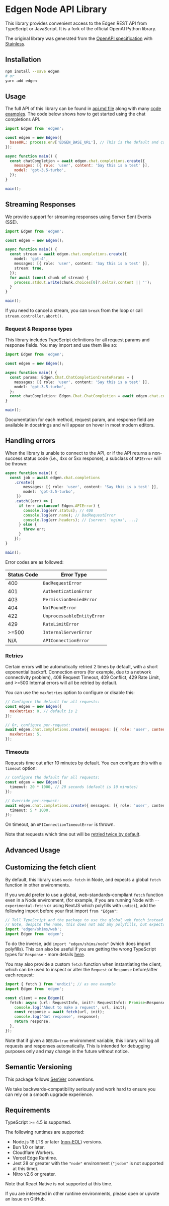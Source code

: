 # Edgen Node API Library

This library provides convenient access to the Edgen REST API from TypeScript or JavaScript.
It is a fork of the official OpenAI Python library.

The original library was generated from the [OpenAPI specification](https://github.com/openai/openai-openapi) with [Stainless](https://stainlessapi.com/).

## Installation

```sh
npm install --save edgen
# or
yarn add edgen
```

## Usage

The full API of this library can be found in [api.md file](api.md) along with many [code examples](https://github.com/edgenai/edgen-node-client/tree/master/examples). The code below shows how to get started using the chat completions API.

<!-- prettier-ignore -->
```js
import Edgen from 'edgen';

const edgen = new Edgen({
  baseURL: process.env['EDGEN_BASE_URL'], // This is the default and can be omitted
});

async function main() {
  const chatCompletion = await edgen.chat.completions.create({
    messages: [{ role: 'user', content: 'Say this is a test' }],
    model: 'gpt-3.5-turbo',
  });
}

main();
```

## Streaming Responses

We provide support for streaming responses using Server Sent Events (SSE).

```ts
import Edgen from 'edgen';

const edgen = new Edgen();

async function main() {
  const stream = await edgen.chat.completions.create({
    model: 'gpt-4',
    messages: [{ role: 'user', content: 'Say this is a test' }],
    stream: true,
  });
  for await (const chunk of stream) {
    process.stdout.write(chunk.choices[0]?.delta?.content || '');
  }
}

main();
```

If you need to cancel a stream, you can `break` from the loop
or call `stream.controller.abort()`.

### Request & Response types

This library includes TypeScript definitions for all request params and response fields. You may import and use them like so:

<!-- prettier-ignore -->
```ts
import Edgen from 'edgen';

const edgen = new Edgen();

async function main() {
  const params: Edgen.Chat.ChatCompletionCreateParams = {
    messages: [{ role: 'user', content: 'Say this is a test' }],
    model: 'gpt-3.5-turbo',
  };
  const chatCompletion: Edgen.Chat.ChatCompletion = await edgen.chat.completions.create(params);
}

main();
```

Documentation for each method, request param, and response field are available in docstrings and will appear on hover in most modern editors.

## Handling errors

When the library is unable to connect to the API,
or if the API returns a non-success status code (i.e., 4xx or 5xx response),
a subclass of `APIError` will be thrown:

<!-- prettier-ignore -->
```ts
async function main() {
  const job = await edgen.chat.completions
    .create({
        messages: [{ role: 'user', content: 'Say this is a test' }],
        model: 'gpt-3.5-turbo',
     })
    .catch((err) => {
      if (err instanceof Edgen.APIError) {
        console.log(err.status); // 400
        console.log(err.name); // BadRequestError
        console.log(err.headers); // {server: 'nginx', ...}
      } else {
        throw err;
      }
    });
}

main();
```

Error codes are as followed:

| Status Code | Error Type                 |
| ----------- | -------------------------- |
| 400         | `BadRequestError`          |
| 401         | `AuthenticationError`      |
| 403         | `PermissionDeniedError`    |
| 404         | `NotFoundError`            |
| 422         | `UnprocessableEntityError` |
| 429         | `RateLimitError`           |
| >=500       | `InternalServerError`      |
| N/A         | `APIConnectionError`       |

### Retries

Certain errors will be automatically retried 2 times by default, with a short exponential backoff.
Connection errors (for example, due to a network connectivity problem), 408 Request Timeout, 409 Conflict,
429 Rate Limit, and >=500 Internal errors will all be retried by default.

You can use the `maxRetries` option to configure or disable this:

<!-- prettier-ignore -->
```js
// Configure the default for all requests:
const edgen = new Edgen({
  maxRetries: 0, // default is 2
});

// Or, configure per-request:
await edgen.chat.completions.create({ messages: [{ role: 'user', content: 'How can I get the name of the current day in Node.js?' }], model: 'gpt-3.5-turbo' }, {
  maxRetries: 5,
});
```

### Timeouts

Requests time out after 10 minutes by default. You can configure this with a `timeout` option:

<!-- prettier-ignore -->
```ts
// Configure the default for all requests:
const edgen = new Edgen({
  timeout: 20 * 1000, // 20 seconds (default is 10 minutes)
});

// Override per-request:
await edgen.chat.completions.create({ messages: [{ role: 'user', content: 'How can I list all files in a directory using Python?' }], model: 'gpt-3.5-turbo' }, {
  timeout: 5 * 1000,
});
```

On timeout, an `APIConnectionTimeoutError` is thrown.

Note that requests which time out will be [retried twice by default](#retries).

## Advanced Usage

## Customizing the fetch client

By default, this library uses `node-fetch` in Node, and expects a global `fetch` function in other environments.

If you would prefer to use a global, web-standards-compliant `fetch` function even in a Node environment,
(for example, if you are running Node with `--experimental-fetch` or using NextJS which polyfills with `undici`),
add the following import before your first import `from "Edgen"`:

```ts
// Tell TypeScript and the package to use the global web fetch instead of node-fetch.
// Note, despite the name, this does not add any polyfills, but expects them to be provided if needed.
import 'edgen/shims/web';
import Edgen from 'edgen';
```

To do the inverse, add `import "edgen/shims/node"` (which does import polyfills).
This can also be useful if you are getting the wrong TypeScript types for `Response` - more details [here](https://github.com/edgenai/edgen-node-client/tree/master/src/_shims#readme).

You may also provide a custom `fetch` function when instantiating the client,
which can be used to inspect or alter the `Request` or `Response` before/after each request:

```ts
import { fetch } from 'undici'; // as one example
import Edgen from 'edgen';

const client = new Edgen({
  fetch: async (url: RequestInfo, init?: RequestInfo): Promise<Response> => {
    console.log('About to make a request', url, init);
    const response = await fetch(url, init);
    console.log('Got response', response);
    return response;
  },
});
```

Note that if given a `DEBUG=true` environment variable, this library will log all requests and responses automatically.
This is intended for debugging purposes only and may change in the future without notice.

## Semantic Versioning

This package follows [SemVer](https://semver.org/spec/v2.0.0.html) conventions.

We take backwards-compatibility seriously and work hard to ensure you can rely on a smooth upgrade experience.

## Requirements

TypeScript >= 4.5 is supported.

The following runtimes are supported:

- Node.js 18 LTS or later ([non-EOL](https://endoflife.date/nodejs)) versions.
- Bun 1.0 or later.
- Cloudflare Workers.
- Vercel Edge Runtime.
- Jest 28 or greater with the `"node"` environment (`"jsdom"` is not supported at this time).
- Nitro v2.6 or greater.

Note that React Native is not supported at this time.

If you are interested in other runtime environments, please open or upvote an issue on GitHub.

